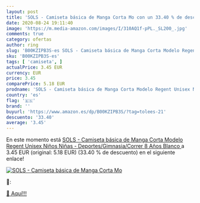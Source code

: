 ```yaml
---
layout: post
title: 'SOLS - Camiseta básica de Manga Corta Mo con un 33.40 % de descuento'
date: 2020-08-24 19:11:40
image: 'https://m.media-amazon.com/images/I/310AQ1f-pPL._SL200_.jpg'
comments: true
category: ofertas
author: ring
slug: 'B00KZIPB3S-es SOLS - Camiseta básica de Manga Corta Modelo Regent Unisex...'
sku: 'B00KZIPB3S-es'
tags: [ 'camiseta', ]
actualPrice: 3.45 EUR
currency: EUR
price: 3.45
comparePrice: 5.18 EUR
prodname: 'SOLS - Camiseta básica de Manga Corta Modelo Regent Unisex Niños Niñas - Deportes/Gimnasia/Correr  8 Años   Blanco '
country: 'es'
flag: '🇪🇸'
brand: ''
buyurl: 'https://www.amazon.es/dp/B00KZIPB3S/?tag=tolees-21'
descuento: '33.40'
average: '3.45'
---
```


En este momento está [SOLS - Camiseta básica de Manga Corta Modelo Regent Unisex Niños Niñas - Deportes/Gimnasia/Correr  8 Años   Blanco ](https://www.amazon.es/dp/B00KZIPB3S/?tag=tolees-21) a 3.45 EUR (original: 5.18 EUR) (33.40 %  de descuento) en el siguiente enlace!

[![SOLS - Camiseta básica de Manga Corta Mo](https://m.media-amazon.com/images/I/310AQ1f-pPL._SL200_.jpg)](https://www.amazon.es/dp/B00KZIPB3S/?tag=tolees-21)

🔎:


[🛒 Aquí!!!](https://www.amazon.es/dp/B00KZIPB3S/?tag=tolees-21)
